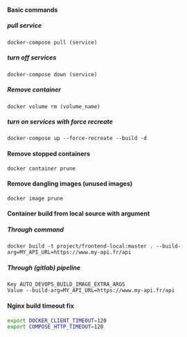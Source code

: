 #### Basic commands

##### pull service

`docker-compose pull (service)`

##### turn off services

`docker-compose down (service)`

##### Remove container

`docker volume rm (volume_name)`

##### turn on services with force recreate

`docker-compose up --force-recreate --build -d`

#### Remove stopped containers

`docker container prune`

#### Remove dangling images (unused images)

`docker image prune`

#### Container build from local source with argument

##### Through command

`docker build -t project/frontend-local:master . --build-arg=MY_API_URL=https://www.my-api.fr/api`

##### Through (gitlab) pipeline

```
Key AUTO_DEVOPS_BUILD_IMAGE_EXTRA_ARGS
Value --build-arg=MY_API_URL=https://www.my-api.fr/api
```

#### Nginx build timeout fix

```bash
export DOCKER_CLIENT_TIMEOUT=120
export COMPOSE_HTTP_TIMEOUT=120
```
